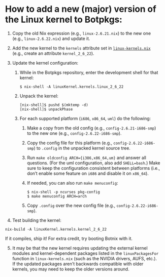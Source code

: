 # How to add a new (major) version of the Linux kernel to Botpkgs:

1.  Copy the old Nix expression (e.g., `linux-2.6.21.nix`) to the new one (e.g., `linux-2.6.22.nix`) and update it.

2.  Add the new kernel to the `kernels` attribute set in [`linux-kernels.nix`](./linux-kernels.nix) (e.g., create an attribute `kernel_2_6_22`).

3.  Update the kernel configuration:

    1. While in the Botpkgs repository, enter the development shell for that kernel:

       ```console
       $ nix-shell -A linuxKernel.kernels.linux_2_6_22
       ```

    2. Unpack the kernel:

       ```console
       [nix-shell]$ pushd $(mktemp -d)
       [nix-shell]$ unpackPhase
       ```

    3. For each supported platform (`i686`, `x86_64`, `uml`) do the following:

       1. Make a copy from the old config (e.g., `config-2.6.21-i686-smp`) to the new one (e.g., `config-2.6.22-i686-smp`).

       2. Copy the config file for this platform (e.g., `config-2.6.22-i686-smp`) to `.config` in the unpacked kernel source tree.

       3. Run `make oldconfig ARCH={i386,x86_64,um}` and answer all questions. (For the uml configuration, also add `SHELL=bash`.) Make sure to keep the configuration consistent between platforms (i.e., don’t enable some feature on `i686` and disable it on `x86_64`).

       4. If needed, you can also run `make menuconfig`:

          ```ShellSession
          $ nix-shell -p ncurses pkg-config
          $ make menuconfig ARCH=arch
          ```

       5. Copy `.config` over the new config file (e.g., `config-2.6.22-i686-smp`).

4.  Test building the kernel:

```ShellSession
nix-build -A linuxKernel.kernels.kernel_2_6_22
```

If it compiles, ship it! For extra credit, try booting Botnix with it.

5.  It may be that the new kernel requires updating the external kernel modules and kernel-dependent packages listed in the `linuxPackagesFor` function in `linux-kernels.nix` (such as the NVIDIA drivers, AUFS, etc.). If the updated packages aren’t backwards compatible with older kernels, you may need to keep the older versions around.
